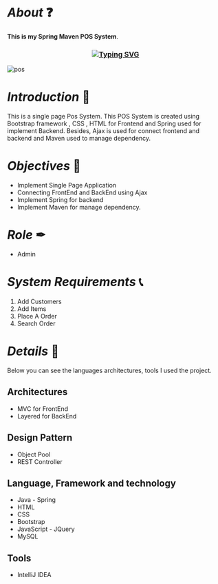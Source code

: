 # *About* ❓
**This is my Spring Maven POS System**.

<h3 align="center"><a href="https://git.io/typing-svg" align="center"><img align="center" src="https://readme-typing-svg.herokuapp.com?font=Fira+Code&size=25&duration=4000&center=true&vCenter=true&width=435&lines=Spring+Maven+POS+System" alt="Typing SVG" style="max-width:100%" /></a></h3>

![pos](assets/images/pos.png)

# *Introduction* 📝
This is a single page Pos System.
This POS System is created using Bootstrap framework , CSS , HTML for Frontend and Spring used for implement Backend.
Besides, Ajax is used for connect frontend and backend and Maven used to manage dependency. 

# *Objectives* 🔑
* Implement Single Page Application
* Connecting FrontEnd and BackEnd using Ajax
* Implement Spring for backend
* Implement Maven for manage dependency.

# *Role* ✒
* Admin

# *System Requirements* 📞
1. Add Customers
2. Add Items
3. Place A Order
4. Search Order
 
# *Details* 🔖
Below you can see the languages architectures, tools I used  the project.

## Architectures
*  MVC for FrontEnd
*  Layered for BackEnd

## Design Pattern
*  Object Pool
*  REST Controller

## Language, Framework and technology
* Java - Spring
* HTML
* CSS
* Bootstrap
* JavaScript - JQuery
* MySQL

## Tools
* IntelliJ IDEA